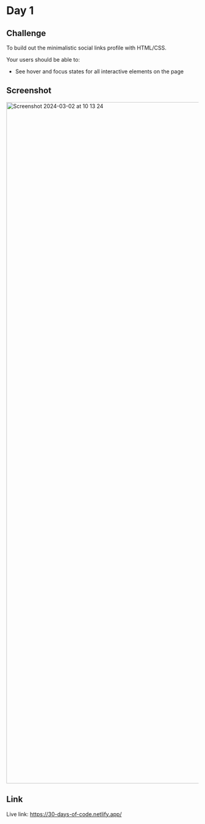 # Day 1

## Challenge

To build out the minimalistic social links profile with HTML/CSS.

Your users should be able to:

- See hover and focus states for all interactive elements on the page

## Screenshot

<img width="1786" alt="Screenshot 2024-03-02 at 10 13 24" src="https://github.com/amitkumarnagar/30-Days-of-Code/assets/36877629/1d41382d-27ea-438e-a4be-1ff4cbe3744b">

## Link

Live link: https://30-days-of-code.netlify.app/
